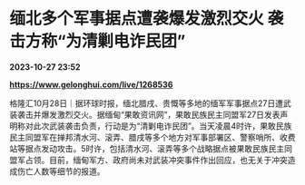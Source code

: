# 缅北多个军事据点遭袭爆发激烈交火 袭击方称“为清剿电诈民团”

**2023-10-27 23:52**

**https://www.gelonghui.com/live/1268536**

格隆汇10月28日｜据环球时报，缅北腊戌、贵慨等多地的缅军军事据点27日遭武装袭击并爆发激烈交火。据缅甸“果敢资讯网”，果敢民族民主同盟军27日发表声明称对此次武装袭击负责，行动是为“清剿电诈民团”。当天凌晨4时许，果敢民族民主同盟军在掸邦清水河、滚弄、腊戌等多个地方对军事部署区、警察哨所、收费站等据点发动攻击。5时许，包括清水河、滚弄等多个战略据点被果敢民族民主同盟军占领。目前，缅甸军方、政府尚未对武装冲突事件作出回应，也无关于冲突造成伤亡人数等细节的报道。